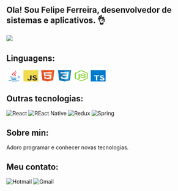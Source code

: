 ## Ola! Sou Felipe Ferreira, desenvolvedor de sistemas e aplicativos. 👌

![](https://github-readme-stats.vercel.app/api/top-langs/?username=felipewolver&theme=blue-green)

## Linguagens:

<div style="display: inline_block"> 
    <img src="https://github.com/devicons/devicon/blob/master/icons/java/java-original.svg" alt="Felipe-Wolver-Java" height="30" width="40">
    <img src="https://github.com/devicons/devicon/blob/master/icons/javascript/javascript-original.svg"  alt="Felipe-Wolver-Javascript" height="30" width="40">
    <img src="https://github.com/devicons/devicon/blob/master/icons/html5/html5-original.svg" alt="Felipe-Wolver-HTML5" height="30" width="40">
    <img src="https://github.com/devicons/devicon/blob/master/icons/css3/css3-original.svg" alt="Felipe-Wolver-CSS3" height="30" width="40">
    <img src="https://github.com/devicons/devicon/blob/master/icons/nodejs/nodejs-original.svg" alt="Felipe-Wolver-NodeJS" height="30" width="40">
    <img src="https://github.com/devicons/devicon/blob/master/icons/typescript/typescript-original.svg" alt="Felipe-Wolver-Typescript" height="30" width="40">
</div>

## Outras tecnologias:     
![React](https://img.shields.io/badge/React-20232A?style=for-the-badge&logo=react&logoColor=61DAFB)
![REact Native](https://img.shields.io/badge/React_Native-20232A?style=for-the-badge&logo=react&logoColor=61DAFB)
![Redux](https://img.shields.io/badge/Redux-593D88?style=for-the-badge&logo=redux&logoColor=white)
![Spring](https://img.shields.io/badge/Spring-6DB33F?style=for-the-badge&logo=spring&logoColor=white)

## Sobre min:
 Adoro programar e conhecer novas tecnologias. 

## Meu contato:
![Hotmail](https://img.shields.io/badge/Microsoft_Outlook-0078D4?style=for-the-badge&logo=microsoft-outlook&logoColor=white)
![Gmail](https://img.shields.io/badge/Gmail-D14836?style=for-the-badge&logo=gmail&logoColor=white)
